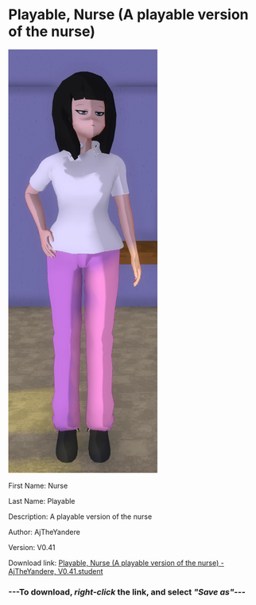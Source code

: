 # Playable, Nurse (A playable version of the nurse)

<img src = "https://raw.githubusercontent.com/Arbiter1223/Daigaku-Gurashi-Custom-Students/master/Students/Files/Playable%2C%20Nurse%20(A%20playable%20version%20of%20the%20nurse).png">

First Name: Nurse

Last Name: Playable

Description: A playable version of the nurse

Author: AjTheYandere

Version: V0.41

Download link: <a href="https://raw.githubusercontent.com/Arbiter1223/Daigaku-Gurashi-Custom-Students/master/Students/Files/Playable%2C%20Nurse%20(A%20playable%20version%20of%20the%20nurse)%20-%20AjTheYandere%2C%20V0.41.student">Playable, Nurse (A playable version of the nurse) - AjTheYandere, V0.41.student</a>

### ---**To download, _right-click_ the link, and select _"Save as"_**---
